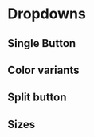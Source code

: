 # Dropdowns

## Single Button

<code-preview>
  <template>
    <details class="inline-block dropdown">
      <summary class="inline-block px-3 py-2 text-base font-normal leading-6 text-center text-white align-middle list-none bg-gray-600 border-transparent border-solid rounded cursor-pointer hover:bg-gray-700 active:bg-gray-700">
        Dropdown button
        <span class="text-xs">&#9660;</span>
      </summary>
      <div class="absolute w-auto py-2 text-left bg-white border border-gray-400 rounded">
        <a
          tabindex="0"
          href="#"
          class="block px-4 py-2 text-base font-normal leading-6 text-gray-800 no-underline align-middle cursor-pointer hover:bg-gray-300">
          Action
        </a>
        <a
          tabindex="0"
          href="#"
          class="block px-4 py-2 text-base font-normal leading-6 text-gray-800 no-underline align-middle cursor-pointer hover:bg-gray-300">
          Another action
        </a>
        <a
          tabindex="0"
          href="#"
          class="block px-4 py-2 text-base font-normal leading-6 text-gray-800 no-underline align-middle cursor-pointer hover:bg-gray-300">
          Something else here
        </a>
      </div>
    </details>
  </template>
</code-preview>

## Color variants

<code-preview>
  <template>
    <details class="inline-block dropdown">
      <summary class="inline-block px-3 py-2 text-base font-normal leading-6 text-center text-white align-middle list-none bg-blue-600 border-transparent border-solid rounded cursor-pointer hover:bg-blue-700 active:bg-blue-700">
        Primary
        <span class="text-xs">&#9660;</span>
      </summary>
      <div class="absolute w-auto py-2 text-left bg-white border border-gray-400 rounded">
        <a
          tabindex="0"
          href="#"
          class="block px-4 py-2 text-base font-normal leading-6 text-gray-800 no-underline align-middle cursor-pointer hover:bg-gray-300">
          Some Action
        </a>
      </div>
    </details>
    </template>
</code-preview>

<code-preview>
  <template>
    <details class="inline-block dropdown">
      <summary class="inline-block px-3 py-2 text-base font-normal leading-6 text-center text-white align-middle list-none bg-gray-600 border-transparent border-solid rounded cursor-pointer hover:bg-gray-700 active:bg-gray-700">
        Secondary
        <span class="text-xs">&#9660;</span>
      </summary>
      <div class="absolute w-auto py-2 text-left bg-white border border-gray-400 rounded">
        <a
          tabindex="0"
          href="#"
          class="block px-4 py-2 text-base font-normal leading-6 text-gray-800 no-underline align-middle cursor-pointer hover:bg-gray-300">
          Some Action
        </a>
      </div>
    </details>
    </template>
</code-preview>

<code-preview>
  <template>
    <details class="inline-block dropdown">
      <summary class="inline-block px-3 py-2 text-base font-normal leading-6 text-center text-white align-middle list-none bg-green-500 border-transparent border-solid rounded cursor-pointer hover:bg-green-600 active:bg-green-600">
        Success
        <span class="text-xs">&#9660;</span>
      </summary>
      <div class="absolute w-auto py-2 text-left bg-white border border-gray-400 rounded">
        <a
          tabindex="0"
          href="#"
          class="block px-4 py-2 text-base font-normal leading-6 text-gray-800 no-underline align-middle cursor-pointer hover:bg-gray-300">
          Some Action
        </a>
      </div>
    </details>
    </template>
</code-preview>

<code-preview>
  <template>
    <details class="inline-block dropdown">
      <summary class="inline-block px-3 py-2 text-base font-normal leading-6 text-center text-white align-middle list-none bg-red-600 border-transparent border-solid rounded cursor-pointer hover:bg-red-700 active:bg-red-700">
        Danger
        <span class="text-xs">&#9660;</span>
      </summary>
      <div class="absolute w-auto py-2 text-left bg-white border border-gray-400 rounded">
        <a
          tabindex="0"
          href="#"
          class="block px-4 py-2 text-base font-normal leading-6 text-gray-800 no-underline align-middle cursor-pointer hover:bg-gray-300">
          Some Action
        </a>
      </div>
    </details>
  </template>
</code-preview>

<code-preview>
  <template>
    <details class="inline-block dropdown">
      <summary class="inline-block px-3 py-2 text-base font-normal leading-6 text-center align-middle list-none bg-yellow-500 border-transparent border-solid rounded cursor-pointer text-dark hover:bg-yellow-600 active:bg-yellow-600">
        Warning
        <span class="text-xs">&#9660;</span>
      </summary>
      <div class="absolute w-auto py-2 text-left bg-white border border-gray-400 rounded">
        <a
          tabindex="0"
          href="#"
          class="block px-4 py-2 text-base font-normal leading-6 text-gray-800 no-underline align-middle cursor-pointer hover:bg-gray-300">
          Some Action
        </a>
      </div>
    </details>
  </template>
</code-preview>

<code-preview>
  <template>
    <details class="inline-block dropdown">
      <summary class="inline-block px-3 py-2 text-base font-normal leading-6 text-center text-white align-middle list-none bg-teal-500 border-transparent border-solid rounded cursor-pointer hover:bg-teal-600 active:bg-teal-600">
        Info
        <span class="text-xs">&#9660;</span>
      </summary>
      <div class="absolute w-auto py-2 text-left bg-white border border-gray-400 rounded">
        <a
          tabindex="0"
          href="#"
          class="block px-4 py-2 text-base font-normal leading-6 text-gray-800 no-underline align-middle cursor-pointer hover:bg-gray-300">
          Some Action
        </a>
      </div>
    </details>
  </template>
</code-preview>

<code-preview>
  <template>
    <details class="inline-block dropdown">
      <summary class="inline-block px-3 py-2 text-base font-normal leading-6 text-center align-middle list-none bg-gray-200 border-transparent border-solid rounded cursor-pointer text-dark hover:bg-gray-300 active:bg-gray-300">
        Light
        <span class="text-xs">&#9660;</span>
      </summary>
      <div class="absolute w-auto py-2 text-left bg-white border border-gray-400 rounded">
        <a
          tabindex="0"
          href="#"
          class="block px-4 py-2 text-base font-normal leading-6 text-gray-800 no-underline align-middle cursor-pointer hover:bg-gray-300">
          Some Action
        </a>
      </div>
    </details>
  </template>
</code-preview>

<code-preview>
  <template>
    <details class="inline-block dropdown">
      <summary class="inline-block px-3 py-2 text-base font-normal leading-6 text-center text-white align-middle list-none bg-gray-800 border-transparent border-solid rounded cursor-pointer hover:bg-gray-900 active:bg-gray-900">
        Dark
        <span class="text-xs">&#9660;</span>
      </summary>
      <div class="absolute w-auto py-2 text-left bg-white border border-gray-400 rounded">
        <a
          tabindex="0"
          href="#"
          class="block px-4 py-2 text-base font-normal leading-6 text-gray-800 no-underline align-middle cursor-pointer hover:bg-gray-300">
          Some Action
        </a>
      </div>
    </details>
  </template>
</code-preview>


## Split button

<code-preview>
  <template>
    <div role="group" class="inline-flex overflow-hidden rounded">
      <button
        type="button"
        class="inline-block px-3 py-2 text-base font-normal leading-6 text-center text-white align-middle bg-gray-600 border-transparent border-solid cursor-pointer hover:bg-gray-700 active:bg-gray-700">
        Secondary
      </button>
      <details class="inline-block dropdown">
        <summary class="inline-block px-3 py-2 text-base font-normal leading-6 text-center text-white align-middle list-none bg-gray-600 border-transparent border-solid cursor-pointer hover:bg-gray-700 active:bg-gray-700">
          <span class="text-xs">&#9660;</span>
        </summary>
        <div class="absolute w-auto py-2 text-left bg-white border border-gray-400 rounded">
          <a
            tabindex="0"
            href="#"
            class="block px-4 py-2 text-base font-normal leading-6 text-gray-800 no-underline align-middle cursor-pointer hover:bg-gray-300">
            Action
          </a>
          <a
            tabindex="0"
            href="#"
            class="block px-4 py-2 text-base font-normal leading-6 text-gray-800 no-underline align-middle cursor-pointer hover:bg-gray-300">
            Another action
          </a>
        </div>
      </details>
    </div>
  </template>
</code-preview>

## Sizes

<code-preview>
  <template>
    <details class="inline-block dropdown">
      <summary class="inline-block px-4 py-2 text-xl font-normal leading-8 text-center text-white align-middle list-none bg-gray-600 border-transparent border-solid rounded cursor-pointer hover:bg-gray-700 active:bg-gray-700">
        Large button
        <span class="text-sm">&#9660;</span>
      </summary>
      <div class="absolute w-auto py-2 text-left bg-white border border-gray-400 rounded">
        <a
          tabindex="0"
          href="#"
          class="block px-4 py-2 text-base font-normal leading-6 text-gray-800 no-underline align-middle cursor-pointer hover:bg-gray-300">
          Action
        </a>
        <a
          tabindex="0"
          href="#"
          class="block px-4 py-2 text-base font-normal leading-6 text-gray-800 no-underline align-middle cursor-pointer hover:bg-gray-300">
          Another action
        </a>
        <a
          tabindex="0"
          href="#"
          class="block px-4 py-2 text-base font-normal leading-6 text-gray-800 no-underline align-middle cursor-pointer hover:bg-gray-300">
          Something else here
        </a>
      </div>
    </details>
  </template>
</code-preview>

<code-preview>
  <template>
    <details class="inline-block dropdown">
      <summary class="inline-block px-3 py-2 text-base font-normal leading-6 text-center text-white align-middle list-none bg-gray-600 border-transparent border-solid rounded cursor-pointer hover:bg-gray-700 active:bg-gray-700">
        Normal button
        <span class="text-xs">&#9660;</span>
      </summary>
      <div class="absolute w-auto py-2 text-left bg-white border border-gray-400 rounded">
        <a
          tabindex="0"
          href="#"
          class="block px-4 py-2 text-base font-normal leading-6 text-gray-800 no-underline align-middle cursor-pointer hover:bg-gray-300">
          Action
        </a>
        <a
          tabindex="0"
          href="#"
          class="block px-4 py-2 text-base font-normal leading-6 text-gray-800 no-underline align-middle cursor-pointer hover:bg-gray-300">
          Another action
        </a>
        <a
          tabindex="0"
          href="#"
          class="block px-4 py-2 text-base font-normal leading-6 text-gray-800 no-underline align-middle cursor-pointer hover:bg-gray-300">
          Something else here
        </a>
      </div>
    </details>
  </template>
</code-preview>

<code-preview>
  <template>
    <details class="inline-block dropdown">
      <summary class="inline-block px-2 py-1 text-sm font-normal leading-6 text-center text-white align-middle list-none bg-gray-600 border-transparent border-solid rounded cursor-pointer hover:bg-gray-700 active:bg-gray-700">
        Small button
        <span class="text-sm">&#9660;</span>
      </summary>
      <div class="absolute w-auto py-2 text-left bg-white border border-gray-400 rounded">
        <a
          tabindex="0"
          href="#"
          class="block px-4 py-2 text-base font-normal leading-6 text-gray-800 no-underline align-middle cursor-pointer hover:bg-gray-300">
          Action
        </a>
        <a
          tabindex="0"
          href="#"
          class="block px-4 py-2 text-base font-normal leading-6 text-gray-800 no-underline align-middle cursor-pointer hover:bg-gray-300">
          Another action
        </a>
        <a
          tabindex="0"
          href="#"
          class="block px-4 py-2 text-base font-normal leading-6 text-gray-800 no-underline align-middle cursor-pointer hover:bg-gray-300">
          Something else here
        </a>
      </div>
    </details>
  </template>
</code-preview>



<!-- <script>
  window.onload = (event) => {
    const dropdowns = document.querySelectorAll(".dropdown");
    dropdowns.forEach((dropdown) => {
      document.addEventListener("click", function (e) {
        var insideDropdown = dropdown.contains(e.target);
        if (!insideDropdown) {
          dropdown.removeAttribute("open");
        }
      });
    })
  }
</script> -->